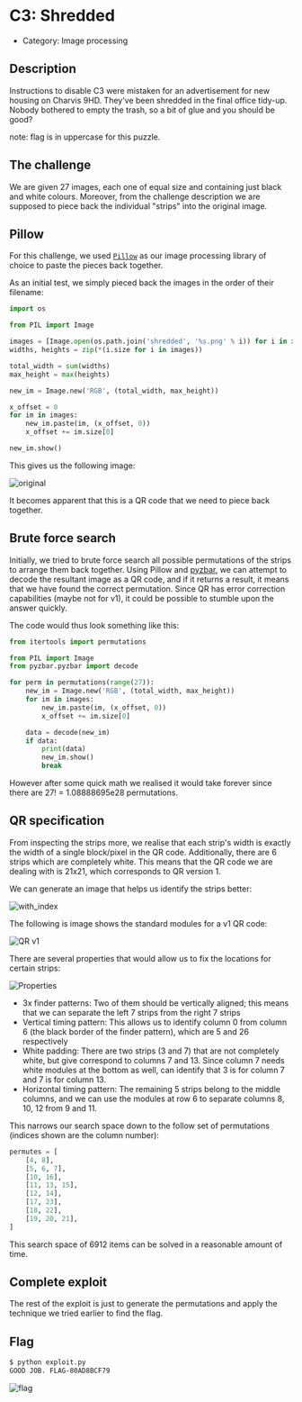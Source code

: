 # C3: Shredded

- Category: Image processing

## Description

Instructions to disable C3 were mistaken for an advertisement for new housing on Charvis 9HD. They’ve been shredded in the final office tidy-up. Nobody bothered to empty the trash, so a bit of glue and you should be good?

note: flag is in uppercase for this puzzle.

## The challenge

We are given 27 images, each one of equal size and containing just black and white colours. Moreover, from the challenge description we are supposed to piece back the individual "strips" into the original image.

## Pillow

For this challenge, we used [`Pillow`](https://pillow.readthedocs.io/en/5.3.x/) as our image processing library of choice to paste the pieces back together.

As an initial test, we simply pieced back the images in the order of their filename:

```python
import os

from PIL import Image

images = [Image.open(os.path.join('shredded', '%s.png' % i)) for i in xrange(0, 27)]
widths, heights = zip(*(i.size for i in images))

total_width = sum(widths)
max_height = max(heights)

new_im = Image.new('RGB', (total_width, max_height))

x_offset = 0
for im in images:
    new_im.paste(im, (x_offset, 0))
    x_offset += im.size[0]

new_im.show()
```

This gives us the following image:

![original](original.png)

It becomes apparent that this is a QR code that we need to piece back together.

## Brute force search

Initially, we tried to brute force search all possible permutations of the strips to arrange them back together. Using Pillow and [pyzbar](https://pypi.org/project/pyzbar/), we can attempt to decode the resultant image as a QR code, and if it returns a result, it means that we have found the correct permutation. Since QR has error correction capabilities (maybe not for v1), it could be possible to stumble upon the answer quickly.

The code would thus look something like this:

```python
from itertools import permutations

from PIL import Image
from pyzbar.pyzbar import decode

for perm in permutations(range(27)):
    new_im = Image.new('RGB', (total_width, max_height))
    for im in images:
        new_im.paste(im, (x_offset, 0))
        x_offset += im.size[0]

    data = decode(new_im)
    if data:
        print(data)
        new_im.show()
        break
```

However after some quick math we realised it would take forever since there are 27! = 1.08888695e28 permutations.

## QR specification

From inspecting the strips more, we realise that each strip's width is exactly the width of a single block/pixel in the QR code. Additionally, there are 6 strips which are completely white. This means that the QR code we are dealing with is 21x21, which corresponds to QR version 1.

We can generate an image that helps us identify the strips better:

![with_index](with_index.png)

The following is image shows the standard modules for a v1 QR code:

![QR v1](qr_v1.jpg)

There are several properties that would allow us to fix the locations for certain strips:

![Properties](properties.jpg)

- 3x finder patterns: Two of them should be vertically aligned; this means that we can separate the left 7 strips from the right 7 strips
- Vertical timing pattern: This allows us to identify column 0 from column 6 (the black border of the finder pattern), which are 5 and 26 respectively
- White padding: There are two strips (3 and 7) that are not completely white, but give correspond to columns 7 and 13. Since column 7 needs white modules at the bottom as well, can identify that 3 is for column 7 and 7 is for column 13.
- Horizontal timing pattern: The remaining 5 strips belong to the middle columns, and we can use the modules at row 6 to separate columns 8, 10, 12 from 9 and 11.

This narrows our search space down to the follow set of permutations (indices shown are the column number):

```python
permutes = [
    [4, 8],
    [5, 6, 7],
    [10, 16],
    [11, 13, 15],
    [12, 14],
    [17, 23],
    [18, 22],
    [19, 20, 21],
]
```

This search space of 6912 items can be solved in a reasonable amount of time.

## Complete exploit

The rest of the exploit is just to generate the permutations and apply the technique we tried earlier to find the flag.

## Flag

```sh
$ python exploit.py
GOOD JOB. FLAG-80AD8BCF79
```

![flag](flag.png)
